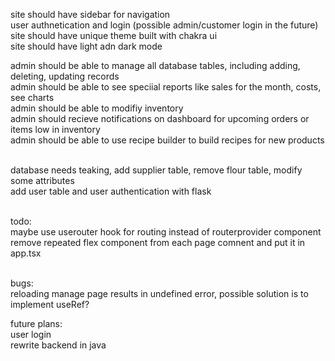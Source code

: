 site should have sidebar for navigation <br />
user authnetication and login (possible admin/customer login in the future) <br />
site should have unique theme built with chakra ui <br />
site should have light adn dark mode <br />

admin should be able to manage all database tables, including adding, deleting, updating records <br />
admin should be able to see speciial reports like sales for the month, costs, see charts<br />
admin should be able to modifiy inventory<br />
admin should recieve notifications on dashboard for upcoming orders or items low in inventory<br />
admin should be able to use recipe builder to build recipes for new products<br /><br />

database needs teaking, add supplier table, remove flour table, modify some attributes<br />
add user table and user authentication with flask<br /><br />

todo:<br />
maybe use userouter hook for routing instead of routerprovider component<br />
remove repeated flex component from each page comnent and put it in app.tsx <br /><br />

bugs:<br />
reloading manage page results in undefined error, possible solution is to implement useRef?<br />

future plans:<br />
user login<br />
rewrite backend in java<br />
